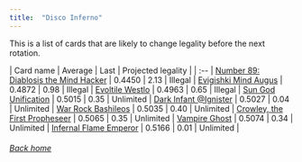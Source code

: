 ```yaml
---
title:  "Disco Inferno"
---
```


This is a list of cards that are likely to change legality before the next rotation.

| Card name | Average | Last | Projected legality |
| :-- |
[Number 89: Diablosis the Mind Hacker](https://db.ygoprodeck.com/card/?search=Number%2089:%20Diablosis%20the%20Mind%20Hacker) | 0.4450 | 2.13 | Illegal |
[Evigishki Mind Augus](https://db.ygoprodeck.com/card/?search=Evigishki%20Mind%20Augus) | 0.4872 | 0.98 | Illegal |
[Evoltile Westlo](https://db.ygoprodeck.com/card/?search=Evoltile%20Westlo) | 0.4963 | 0.65 | Illegal |
[Sun God Unification](https://db.ygoprodeck.com/card/?search=Sun%20God%20Unification) | 0.5015 | 0.35 | Unlimited |
[Dark Infant @Ignister](https://db.ygoprodeck.com/card/?search=Dark%20Infant%20@Ignister) | 0.5027 | 0.04 | Unlimited |
[War Rock Bashileos](https://db.ygoprodeck.com/card/?search=War%20Rock%20Bashileos) | 0.5035 | 0.40 | Unlimited |
[Crowley, the First Propheseer](https://db.ygoprodeck.com/card/?search=Crowley,%20the%20First%20Propheseer) | 0.5065 | 0.35 | Unlimited |
[Vampire Ghost](https://db.ygoprodeck.com/card/?search=Vampire%20Ghost) | 0.5074 | 0.34 | Unlimited |
[Infernal Flame Emperor](https://db.ygoprodeck.com/card/?search=Infernal%20Flame%20Emperor) | 0.5166 | 0.01 | Unlimited |

###### [Back home](index)